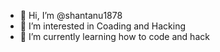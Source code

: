 - 👋 Hi, I’m @shantanu1878
- 👀 I’m interested in Coading and Hacking
- 🌱 I’m currently learning how to code and hack

<!---
shantanu1878/shantanu1878 is a ✨ special ✨ repository because its `README.md` (this file) appears on your GitHub profile.
You can click the Preview link to take a look at your changes.
--->
